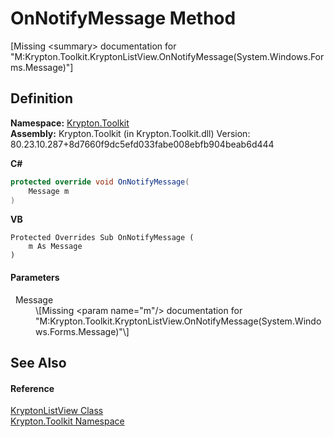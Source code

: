 # OnNotifyMessage Method


\[Missing &lt;summary&gt; documentation for "M:Krypton.Toolkit.KryptonListView.OnNotifyMessage(System.Windows.Forms.Message)"\]



## Definition
**Namespace:** <a href="79d2eac2-21f4-54ff-7552-b20c33c30600.md">Krypton.Toolkit</a>  
**Assembly:** Krypton.Toolkit (in Krypton.Toolkit.dll) Version: 80.23.10.287+8d7660f9dc5efd033fabe008ebfb904beab6d444

**C#**
``` C#
protected override void OnNotifyMessage(
	Message m
)
```
**VB**
``` VB
Protected Overrides Sub OnNotifyMessage ( 
	m As Message
)
```



#### Parameters
<dl><dt>  Message</dt><dd>\[Missing &lt;param name="m"/&gt; documentation for "M:Krypton.Toolkit.KryptonListView.OnNotifyMessage(System.Windows.Forms.Message)"\]</dd></dl>

## See Also


#### Reference
<a href="0708dbd3-8b84-d9ff-266c-c945f2b99c05.md">KryptonListView Class</a>  
<a href="79d2eac2-21f4-54ff-7552-b20c33c30600.md">Krypton.Toolkit Namespace</a>  
